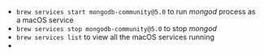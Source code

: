 - `brew services start mongodb-community@5.0` to run *mongod* process as a macOS service
- `brew services stop mongodb-community@5.0` to stop *mongod*
- `brew services list` to view all the macOS services running
- 